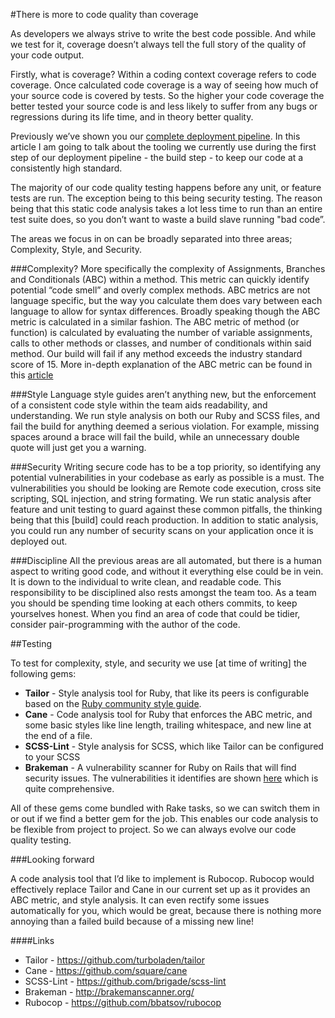 #There is more to code quality than coverage

As developers we always strive to write the best code possible. And while we test for it, coverage doesn’t always tell the full story of the quality of your code output.

Firstly, what is coverage? Within a coding context coverage refers to code coverage. Once calculated code coverage is a way of seeing how much of your source code is covered by tests. So the higher your code coverage the better tested your source code is and less likely to suffer from any bugs or regressions during its life time, and in theory better quality.

Previously we’ve shown you our [complete deployment pipeline](https://www.madetech.com/news/continuous-delivery-with-jenkins). In this article I am going to talk about the tooling we currently use during the first step of our deployment pipeline - the build step - to keep our code at a consistently high standard.

The majority of our code quality testing happens before any unit, or feature tests are run. The exception being to this being security testing. The reason being that this static code analysis takes a lot less time to run than an entire test suite does, so you don’t want to waste a build slave running "bad code”.

The areas we focus in on can be broadly separated into three areas; Complexity, Style, and Security.

###Complexity?
More specifically the complexity of Assignments, Branches and Conditionals (ABC) within a method. This metric can quickly identify potential “code smell” and overly complex methods. ABC metrics are not language specific, but the way you calculate them does vary between each language to allow for syntax differences. Broadly speaking though the ABC metric is calculated in a similar fashion. The ABC metric of method (or function) is calculated by evaluating the number of variable assignments, calls to other methods or classes, and number of conditionals within said method. Our build will fail if any method exceeds the industry standard score of 15. More in-depth explanation of the ABC metric can be found in this [article](http://www.softwarerenovation.com/ABCMetric.pdf)

###Style
Language style guides aren’t anything new, but the enforcement of a consistent code style within the team aids readability, and understanding. We run style analysis on both our Ruby and SCSS files, and fail the build for anything deemed a serious violation. For example, missing spaces around a brace will fail the build, while an unnecessary double quote will just get you a warning.

###Security
Writing secure code has to be a top priority, so identifying any potential vulnerabilities in your codebase as early as possible is a must. The vulnerabilities you should be looking are Remote code execution, cross site scripting, SQL injection, and string formating. We run static analysis after feature and unit testing to guard against these common pitfalls, the thinking being that this [build] could reach production. In addition to static analysis, you could run any number of security scans on your application once it is deployed out.

###Discipline
All the previous areas are all automated, but there is a human aspect to writing good code, and without it everything else could be in vein. It is down to the individual to write clean, and readable code. This responsibility to be disciplined also rests amongst the team too. As a team you should be spending time looking at each others commits, to keep yourselves honest. When you find an area of code that could be tidier, consider pair-programming with the author of the code.

##Testing

To test for complexity, style, and security we use [at time of writing] the following gems:

- **Tailor** - Style analysis tool for Ruby, that like its peers is configurable based on the [Ruby community style guide](https://github.com/bbatsov/ruby-style-guide).
- **Cane** - Code analysis tool for Ruby that enforces the ABC metric, and some basic styles like line length, trailing whitespace, and new line at the end of a file.
- **SCSS-Lint** - Style analysis for SCSS, which like Tailor can be configured to your SCSS
- **Brakeman** - A vulnerability scanner for Ruby on Rails that will find security issues. The vulnerabilities it identifies are shown [here](http://brakemanscanner.org/docs/warning_types/) which is quite comprehensive.

All of these gems come bundled with Rake tasks, so we can switch them in or out if we find a better gem for the job. This enables our code analysis to be flexible from project to project. So we can always evolve our code quality testing.

###Looking forward

A code analysis tool that I’d like to implement is Rubocop. Rubocop would effectively replace Tailor and Cane in our current set up as it provides an ABC metric, and style analysis. It can even rectify some issues automatically for you, which would be great, because there is nothing more annoying than a failed build because of a missing new line!

####Links
- Tailor - https://github.com/turboladen/tailor
- Cane - https://github.com/square/cane
- SCSS-Lint - https://github.com/brigade/scss-lint
- Brakeman - http://brakemanscanner.org/
- Rubocop - https://github.com/bbatsov/rubocop
